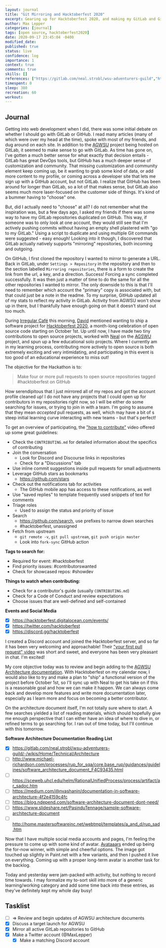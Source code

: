 ```yaml
---
layout: journal
title: "Git Mirroring and Hacktoberfest 2020"
excerpt: Gearing up for Hacktoberfest 2020, and making my GitLab and GitHub repositories share data.
author: Max Lepper
categories: [journal]
tags: [open source, hacktoberfest2020]
date: 2020-09-17 23:45:04 -0400
modified_date:
published: true
status: live
confidence: log
importance: 1
context: true
comments: true
skills: []
references: ["https://gitlab.com/neal.strobl/wsu-adventurers-guild","https://gitlab.com/neal.strobl/wsu-adventurers-guild/-/wikis/Home/Technical/Architecture","https://www.irregular.cafe/","https://twitter.com/davidebest","https://hacktoberfest.digitalocean.com/","https://www.linkedin.com/in/nealstrobl/","https://dev.to/devteam/preptember-start-getting-ready-for-hacktoberfest-this-month-58cn","https://www.youtube.com/watch?v=vSdSFxIKy5w&feature=youtu.be","http://do.co/hf_firstpr","https://getavataaars.com/"]
timespent: 0
sleep: 380
recreation: 60
workout:
---
```


## Journal

Getting into web development when I did, there was some initial debate on whether I should go with GitLab or GitHub. I read many articles (many of which were over my head at the time), spoke with most of my friends, and dug around on each site. In addition to the [AGWSU]({{page.references[0]}}) project being hosted on GitLab, it seemed to make sense to go with GitLab. As time has gone on, I've gotten a much better sense for what exactly that decision entails - GitLab has great DevOps tools, but GitHub has a much deeper sense of customization and community. That missing customization and community element keep coming up, be it wanting to grab some kind of data, or add more content to my profile, or coming across a developer site that lets me sign up with a GitHub account, but not GitLab. I realize that GitHub has been around for longer than GitLab, so a lot of that makes sense, but GitLab also seems much more laser-focused on the customer side of things. It's kind of a bummer having to "choose" one.

But, did I actually need to "choose" at all? I do not remember what the inspiration was, but a few days ago, I asked my friends if there was some way to have my GitLab repositories duplicated on GitHub. This way, if someone was to only look at one account, they would still see that I'm actively pushing commits without having an empty shell plastered with "go to my GitLab." Using a script to duplicate and using multiple Git commands were suggested - easy enough! Looking into it though, I discovered that GitLab actually natively supports "mirroring" repositories, both incoming and outgoing.

On GitHub, I first cloned the repository I wanted to mirror to generate a URL. Back in GitLab, under `Settings > Repository` in the repository and then to the section labelled `Mirroring repositories`, there is a form to create the link from the url, a key, and a direction. Success! Forcing a sync completed successfully. It was then just a matter of time to do the same for all the other repositories I wanted to mirror. The only downside to this is that I'll need to remember which account the "primary" copy is associated with, but that could just be a note in the readme. To my surprise, GitHub updated all of my stats to reflect my activity in GitLab. Activity from AGWSU won't show up in there, but I thankfully have enough going on that it doesn't stand out too much.

During [Irregular Café]({{page.references[2]}}) this morning, [David]({{page.references[3]}}) mentioned wanting to ship a software project for [Hacktoberfest 2020]({{page.references[4]}}), a month-long celebration of open source code starting on October 1st. Up until now, I have made two tiny contributions to open source projects, worked with [Neal]({{page.references[5]}}) on the [AGSWU]({{page.references[0]}}) project, and spun up a few educational solo projects. Where I currently am in my learning process, contributing more actively to open source is both extremely exciting and very intimidating, and participating in this event is too good of an educational experience to miss out!

The objective for the Hackathon is to:
> Make four or more pull requests to open source repositories tagged #hacktoberfest on GitHub

How serendipitous that I just mirrored all of my repos and got the account profile cleaned up! I do not have any projects that I could open up for contributors in my repositories right now, so I will be either do some searching for issues, or trying to join in with a team. I'm going to assume that they mean _accepted_ pull requests, as well, which may have a bit of s steep initial learning curve interacting with new teams - but that's perfect!

To get an overview of participating, the ["how to contribute"]({{page.references[7]}}) video offered up some great guidelines:

- Check the `CONTRIBUTING.md` for detailed information about the specifics of contributing
- Join the conversation
  - Look for Discord and Discourse links in repositories
  - Check for a "Discussions" tab
- Use inline commit suggestions inside pull requests for small adjustments
- Leverage GitHub stars as bookmarks
  - https://github.com/stars
- Check out the notifications tab for activities
  - The GitHub mobile app has access to these notifications, as well
- Use "saved replies" to template frequently used snippets of text for comments
- Triage roles
  - Used to assign the status and priority of issue
- Search
  - https://github.com/search, use prefixes to narrow down searches
  - #hacktoberfest, unassigned
- Fetch from upstream
  - `git remote -v`, `git pull upstream`, `git push origin master`
  - Look into `fork-sync` GitHub action

**Tags to search for:**
- Required for event: #hacktoberfest
- Find priority issues: #contributorswanted
- Check for showcased repos: #showdev

**Things to watch when contributing:**
- Check for a contributor's guide (usually `CONTRIBUTING.md`)
- Check for a Code of Conduct and review expectations
- Choose issues that are well-defined and self-contained

**Events and Social Media**
- [x] https://hacktoberfest.digitalocean.com/events/
- [x] https://twitter.com/hacktoberfest
- [x] https://discord.gg/hacktoberfest

I created a Discord account and joined the Hacktoberfest server, and so far it has been very welcoming and approachable! Their ["your first pull request" video]({{page.references[8]}}) was short and sweet, and everyone has been very pleasant in chat. I'm excited!

My core objective today was to review and begin adding to the [AGWSU Architecture documentation]({{page.references[1]}}). With Hacktoberfest on my calendar now, I would also like to try and make a plan to "ship" a functional version of the project before October 1st, so I'll sync up with Neal to get his take on if this is a reasonable goal and how we can make it happen. We can always come back and develop more features and write more documentation later, especially as I learn more and focus on becoming a better contributor.

On the architecture document itself, I'm not totally sure where to start. A few searches yielded a list of reading materials, which should hopefully give me enough perspective that I can either have an idea of where to dive in, or refined terms to go searching for. I ran out of time today, but I'll continue with this tomorrow.

**Software Architecture Documentation Reading List**
- [x] <https://gitlab.com/neal.strobl/wsu-adventurers-guild/-/wikis/Home/Technical/Architecture>
- [ ] <http://www.michael-richardson.com/processes/rup_for_sqa/core.base_rup/guidances/guidelines/software_architecture_document_F4C93435.html>
- [ ] <https://sceweb.uhcl.edu/helm/RationalUnifiedProcess/process/artifact/ar_sadoc.htm>
- [ ] <https://medium.com/@nvashanin/documentation-in-software-architecture-4f2e4159c4fc>
- [ ] <https://blog.ndepend.com/software-architecture-document-dont-need/>
- [ ] <https://www.slideshare.net/PasinduTennage/sample-software-architecture-document>
- [ ] <http://home.mastersoftwareinc.net/webtmpl/templates/a_and_d/rup_sad.htm>

Now that I have multiple social media accounts and pages, I'm feeling the pressure to come up with some kind of avatar. [Avataaars]({{page.references[9]}}) ended up being the for-now winner, with simple and cheerful options. The image got touched up slightly in Paint.net with a few variants, and then I pushed it live on everything. Coming up with a proper long-term avatar is another task for the backlog.

Today and yesterday were jam-packed with activity, but nothing to record time towards. I may formalize my to-sort skill into more of a generic learning/working category and add some time back into these entries, as they've definitely kept my whole day busy!

## Tasklist

- [ ] <span title="Task to be added to next entry">=></span> Review and begin updates of AGWSU architecture documents
- [x] Discuss a target launch for AGWSU
- [x] Mirror all active GitLab repositories to GitHub
- [x] Make a Twitter account (@MaxLepper)
  - [x] Make a matching Discord account
